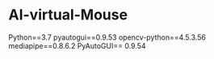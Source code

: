 # AI-virtual-Mouse
Python==3.7
pyautogui==0.9.53
opencv-python==4.5.3.56
mediapipe==0.8.6.2
PyAutoGUI== 0.9.54

